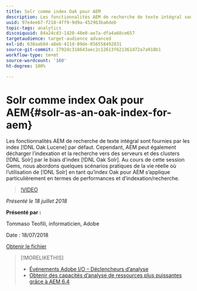 ```yaml
---
title: Solr comme index Oak pour AEM
description: Les fonctionnalités AEM de recherche de texte intégral sont fournies par les index Oak Lucene par défaut. Cependant, AEM peut également décharger l’indexation et la recherche sur les serveurs et clusters Solr à l’aide des index Solr Oak. Au cours de cette session Gem, nous abordons quelques scénarios pratiques de la vie réelle où l’utilisation de Solr en tant qu’index Oak pour AEM s’applique particulièrement en termes de performances et d’indexation/recherche.
uuid: 97e4ee67-f218-4ff9-9d9a-452963ba6deb
topic-tags: analytics
discoiquuid: 84a24cd3-1420-48e0-ae7a-dfa4a68ce657
targetaudience: target-audience advanced
exl-id: 638aab84-a8eb-411d-89de-856558492831
source-git-commit: 1792dc318643aec2c12613f621361d72a7a918b1
workflow-type: tm+mt
source-wordcount: '160'
ht-degree: 100%

---
```


# Solr comme index Oak pour AEM{#solr-as-an-oak-index-for-aem}

Les fonctionnalités AEM de recherche de texte intégral sont fournies par les index [!DNL Oak Lucene] par défaut. Cependant, AEM peut également décharger l’indexation et la recherche vers des serveurs et des clusters [!DNL Solr] par le biais d’index [!DNL Oak Solr]. Au cours de cette session Gems, nous abordons quelques scénarios pratiques de la vie réelle où l’utilisation de [!DNL Solr] en tant qu’index Oak pour AEM s’applique particulièrement en termes de performances et d’indexation/recherche.

>[!VIDEO](https://video.tv.adobe.com/v/23023/?quality=9)

*Présenté le 18 juillet 2018*

**Présenté par :**

Tommaso Teofili, informaticien, Adobe

Date : 18/07/2018

[Obtenir le fichier](assets/aem-gems-solr-oakaem-071818.pdf)

<!--
[Get back to the Overview](https://helpx.adobe.com/experience-manager/kt/eseminars/gems/aem-index.html)
-->

>[!MORELIKETHIS]
>
>* [Événements Adobe I/O – Déclencheurs d’analyse](aem-analytics-triggers.md)
>* [Obtenir des capacités d’analyse de ressources plus puissantes grâce à AEM 6.4](https://helpx.adobe.com/fr/experience-manager/kt/eseminars/experience-insider/exp-asset-analytics-64.html)

<!-- wrong link, needs to be replaced. removed for now:
>* [Getting the most out of digital interactions with AEM and Analytics](https://helpx.adobe.com/experience-manager/kt/eseminars/ask-the-expert/aem-getting-the-most-out-of-digital-interactions-with-aem-and-analytics.html) 
-->
